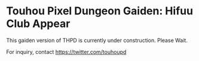 # Touhou Pixel Dungeon Gaiden: Hifuu Club Appear

This gaiden version of THPD is currently under construction. Please Wait.

For inquiry, contact https://twitter.com/touhoupd